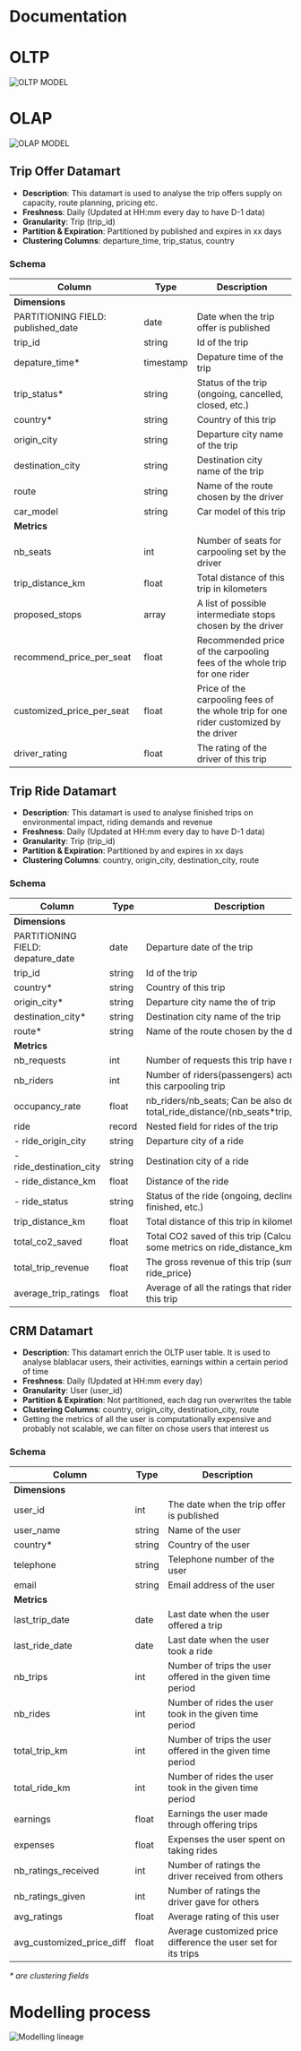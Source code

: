 # Documentation
# OLTP
![OLTP MODEL](https://github.com/dragonlee97/blablacar_exercise/blob/main/images/OLTP.png?raw=true)
# OLAP
![OLAP MODEL](https://github.com/dragonlee97/blablacar_exercise/blob/main/images/OLAP.png?raw=true)
## Trip Offer Datamart
- **Description**: This datamart is used to analyse the trip offers supply on capacity, route planning, pricing etc.
- **Freshness**: Daily (Updated at HH:mm every day to have D-1 data)
- **Granularity**: Trip (trip_id)
- **Partition & Expiration**: Partitioned by published and expires in xx days
- **Clustering Columns**: departure_time, trip_status, country
### Schema
| Column                             | Type      | Description                                                                           |
|------------------------------------|-----------|---------------------------------------------------------------------------------------|
| **Dimensions**                     |           |                                                                                       |
| PARTITIONING FIELD: published_date | date      | Date when the trip offer is published                                                 |                                                              |
| trip_id                            | string    | Id of the trip                                                                        |
| depature_time*                     | timestamp | Depature time of the trip                                                             |
| trip_status*                       | string    | Status of the trip (ongoing, cancelled, closed, etc.)                                 |
| country*                           | string    | Country of this trip                                                                  |
| origin_city                        | string    | Departure city name of the trip                                                       |
| destination_city                   | string    | Destination city name of the trip                                                     |
| route                              | string    | Name of the route chosen by the driver                                                |
| car_model                          | string    | Car model of this trip                                                                |
| **Metrics**                        |           |                                                                                       |
| nb_seats                           | int       | Number of seats for carpooling set by the driver                                      |
| trip_distance_km                   | float     | Total distance of this trip in kilometers                                             |
| proposed_stops                     | array<string> | A list of possible intermediate stops chosen by the driver                            |
| recommend_price_per_seat           | float     | Recommended price of the carpooling fees of the whole trip for one rider              |
| customized_price_per_seat          | float     | Price of the carpooling fees of the whole trip for one rider customized by the driver |
| driver_rating                      | float     | The rating of the driver of this trip                                                 |


## Trip Ride Datamart
- **Description**: This datamart is used to analyse finished trips on environmental impact, riding demands and revenue
- **Freshness**: Daily (Updated at HH:mm every day to have D-1 data)
- **Granularity**: Trip (trip_id)
- **Partition & Expiration**: Partitioned by and expires in xx days
- **Clustering Columns**: country, origin_city, destination_city, route
### Schema
| Column                            | Type      | Description                                                                              |
|-----------------------------------|-----------|------------------------------------------------------------------------------------------|
| **Dimensions**                    |           |                                                                                          |
| PARTITIONING FIELD: depature_date | date      | Departure date of the trip                                                               |
| trip_id                           | string    | Id of the trip                                                                           |
| country*                          | string    | Country of this trip                                                                     |
| origin_city*                      | string    | Departure city name the of trip                                                          |
| destination_city*                 | string    | Destination city name of the trip                                                        |
| route*                            | string    | Name of the route chosen by the driver                                                   |
| **Metrics**                       |           |                                                                                          |
| nb_requests                       | int       | Number of requests this trip have received                                               |
| nb_riders                         | int       | Number of riders(passengers) actually took this carpooling trip                          |
| occupancy_rate                    | float     | nb_riders/nb_seats; Can be also defined as total_ride_distance/(nb_seats\*trip_distance) |
| ride                              | record<array> | Nested field for rides of the trip                                                       |
| - ride_origin_city                | string    | Departure city of a ride                                                                 |
| - ride_destination_city           | string    | Destination city of a ride                                                               |
| - ride_distance_km                | float     | Distance of the ride                                                                     |
| - ride_status                     | string    | Status of the ride (ongoing, declined, finished, etc.)                                   |
| trip_distance_km                  | float     | Total distance of this trip in kilometers                                                |
| total_co2_saved                   | float     | Total CO2 saved of this trip (Calculated with some metrics on ride_distance_km)          |
| total_trip_revenue                | float     | The gross revenue of this trip (sum of all ride_price)                                   |
| average_trip_ratings              | float     | Average of all the ratings that riders gave to this trip                                 |


## CRM Datamart
- **Description**: This datamart enrich the OLTP user table. It is used to analyse blablacar users, their activities, earnings within a certain period of time
- **Freshness**: Daily (Updated at HH:mm every day)
- **Granularity**: User (user_id)
- **Partition & Expiration**: Not partitioned, each dag run overwrites the table
- **Clustering Columns**: country, origin_city, destination_city, route
- Getting the metrics of all the user is computationally expensive and probably not scalable, we can filter on chose users that interest us
### Schema
| Column                    | Type   | Description                                                    |
|---------------------------|--------|----------------------------------------------------------------|
| **Dimensions**            |        |                                                                |
| user_id                   | int    | The date when the trip offer is published                      |                                                              |
| user_name                 | string | Name of the user                                               |
| country*                  | string | Country of the user                                            |
| telephone                 | string | Telephone number of the user                                   |
| email                     | string | Email address of the user                                      |
| **Metrics**               |        |                                                                |
| last_trip_date            | date   | Last date when the user offered a trip                         |
| last_ride_date            | date   | Last date when the user took a ride                            |
| nb_trips                  | int    | Number of trips the user offered in the given time period      |
| nb_rides                  | int    | Number of rides the user took in the given time period         |
| total_trip_km             | int    | Number of trips the user offered in the given time period      |
| total_ride_km             | int    | Number of rides the user took in the given time period         |
| earnings                  | float  | Earnings the user made through offering trips                  |
| expenses                  | float  | Expenses the user spent on taking rides                        |
| nb_ratings_received       | int    | Number of ratings the driver received from others              |
| nb_ratings_given          | int    | Number of ratings the driver gave for others                   |
| avg_ratings               | float  | Average rating of this user                                    |
| avg_customized_price_diff | float  | Average customized price difference the user set for its trips |
*\* are clustering fields*

# Modelling process
![Modelling lineage](https://github.com/dragonlee97/blablacar_exercise/blob/main/images/modelling.png?raw=true)

